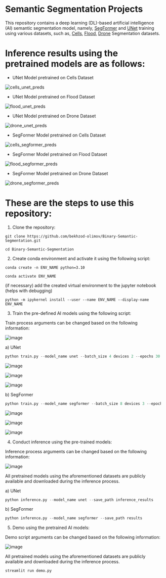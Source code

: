 # Semantic Segmentation Projects

This repository contains a deep learning (DL)-based artificial intelligence (AI) semantic segmentation model, namely, [SegFormer](https://github.com/NVlabs/SegFormer) and [UNet](https://github.com/milesial/Pytorch-UNet) training using various datasets, such as, [Cells](https://www.kaggle.com/datasets/killa92/medical-cells-image-segmentation), [Flood](https://www.kaggle.com/datasets/killa92/flood-image-segmentation), [Drone](https://www.kaggle.com/datasets/killa92/drone-images-semantic-segmentation) Segmentation datasets.

# Inference results using the pretrained models are as follows:

- UNet Model pretrained on Cells Dataset

![cells_unet_preds](https://github.com/user-attachments/assets/cf3314e0-60f1-4da7-992f-a604f95844c2)

- UNet Model pretrained on Flood Dataset

![flood_unet_preds](https://github.com/user-attachments/assets/ce888acb-b00b-4ca8-a973-2df51d2a275d)

- UNet Model pretrained on Drone Dataset

![drone_unet_preds](https://github.com/user-attachments/assets/901af34e-9d54-444d-8491-a5f457176284)

- SegFormer Model pretrained on Cells Dataset

![cells_segformer_preds](https://github.com/user-attachments/assets/d65f70cf-c9a9-40f2-a120-e8b3c37045ac)

- SegFormer Model pretrained on Flood Dataset

![flood_segformer_preds](https://github.com/user-attachments/assets/f1e759ba-1b26-4010-b135-f6885fdfbdd9)

- SegFormer Model pretrained on Drone Dataset

![drone_segformer_preds](https://github.com/user-attachments/assets/ceaa9149-2a6f-44a6-83d3-c2abc34a7ee0)

# These are the steps to use this repository:

1. Clone the repository:

`git clone https://github.com/bekhzod-olimov/Binary-Semantic-Segmentation.git`

`cd Binary-Semantic-Segmentation`

2. Create conda environment and activate it using the following script:
   
`conda create -n ENV_NAME python=3.10`

`conda activate ENV_NAME`

(if necessary) add the created virtual environment to the jupyter notebook (helps with debugging)

`python -m ipykernel install --user --name ENV_NAME --display-name ENV_NAME`

3. Train the pre-defined AI models using the following script:

Train process arguments can be changed based on the following information:

![image](https://github.com/user-attachments/assets/286abcef-d23e-4ff2-9479-b45178fea479)

a) UNet

```python
python train.py --model_name unet --batch_size 4 devices 2 --epochs 30
```

![image](https://github.com/user-attachments/assets/b1444449-8c89-4f8a-a632-268f2676ff6e)

![image](https://github.com/user-attachments/assets/c4b5f5ec-aeb0-41ef-94d0-d8faec0b8c56)

![image](https://github.com/user-attachments/assets/647d7181-5ed4-4e79-b6c4-1b51a7f327a5)

b) SegFormer

```python
python train.py --model_name segformer --batch_size 8 devices 3 --epochs 20
```

![image](https://github.com/user-attachments/assets/ff4755e9-c367-4139-8d82-bce65a3b60c0)

![image](https://github.com/user-attachments/assets/bb89fd26-2e6b-400a-a2b7-c12cf510b9b8)

![image](https://github.com/user-attachments/assets/e35ca015-919b-419d-85db-58726cc2ab06)

4. Conduct inference using the pre-trained models:

Inference process arguments can be changed based on the following information:

![image](https://github.com/user-attachments/assets/310239f3-b4bb-4533-9928-0fdd6a91c872)

All pretrained models using the aforementioned datasets are publicly available and downloaded during the inference process.

a) UNet

```python
python inference.py --model_name unet --save_path inference_results
```

b) SegFormer

```python
python inference.py --model_name segformer --save_path results
```

5. Demo using the pretrained AI models:

Demo script arguments can be changed based on the following information:

![image](https://github.com/user-attachments/assets/22a3c7b6-35ae-4174-b04c-183ab712a6bc)

All pretrained models using the aforementioned datasets are publicly available and downloaded during the inference process.

```python
streamlit run demo.py
```
